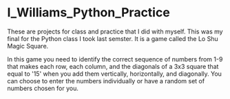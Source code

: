# I_Williams_Python_Practice
These are projects for class and practice that I did with myself.
This was my final for the Python class I took last semster. It is a game called the Lo Shu Magic Square.


In this game you need to identify the correct sequence of numbers from 1-9 that makes each row, each column, and the diagonals 
of a 3x3 square that equal to '15' when you add them vertically, horizontally, and diagonally.
You can choose to enter the numbers individually or have a random set of numbers chosen for you.
